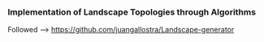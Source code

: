 ### Implementation of Landscape Topologies through Algorithms

Followed --> https://github.com/juangallostra/Landscape-generator